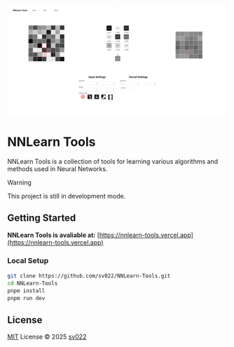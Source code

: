 <p align="center">
  <img src="public/homepage_demo.png" alt="Project Name">
</p>

# NNLearn Tools

NNLearn Tools is a collection of tools for learning various algorithms and methods used in Neural Networks.

> [!WARNING]  
> This project is still in development mode.

## Getting Started

**NNLearn Tools is avaliable at:** [https://nnlearn-tools.vercel.app](https://nnlearn-tools.vercel.app)

### Local Setup

```bash
git clone https://github.com/sv022/NNLearn-Tools.git
cd NNLearn-Tools
pnpm install
pnpm run dev
```

## License

[MIT](./LICENSE) License © 2025 [sv022](https://github.com/sv022)
